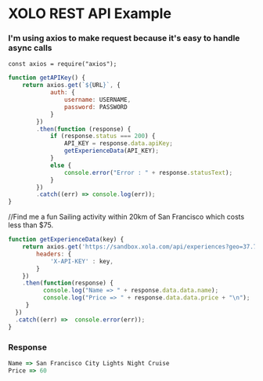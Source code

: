 # XOLO REST API Example

### I'm using axios to make request because it's easy to handle async calls

`const axios = require("axios");`



```javascript
function getAPIKey() {
    return axios.get(`${URL}`, {
            auth: {
                username: USERNAME,
                password: PASSWORD
            }
        })
        .then(function (response) {
            if (response.status === 200) {
                API_KEY = response.data.apiKey;
                getExperienceData(API_KEY);
            }
            else {
                console.error("Error : " + response.statusText);
            }
        })
        .catch((err) => console.log(err));
}
```

//Find me a fun Sailing activity within 20km of San Francisco which costs less than $75.

```javascript
function getExperienceData(key) {
    return axios.get('https://sandbox.xola.com/api/experiences?geo=37.7756,-122.4193,20&price=75&category=Sailing&limit=1', {
        headers: {
            'X-API-KEY' : key,
        }
    })
    .then(function(response) {
          console.log("Name => " + response.data.data.name);
          console.log("Price => " + response.data.data.price + "\n");
     }
  })
  .catch((err) =>  console.error(err));
}
```

### Response

```javascript
Name => San Francisco City Lights Night Cruise
Price => 60
```
